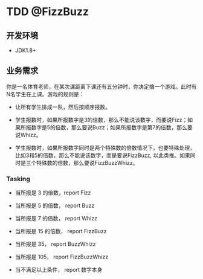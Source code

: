 # TDD @FizzBuzz


## 开发环境
 - JDK1.8+
 
## 业务需求

你是一名体育老师，在某次课距离下课还有五分钟时，你决定搞一个游戏。此时有N名学生在上课。游戏的规则是：

- 让所有学生排成一队，然后按顺序报数。

- 学生报数时，如果所报数字是3的倍数，那么不能说该数字，而要说Fizz；如果所报数字是5的倍数，那么要说Buzz；如果所报数字是第7的倍数，那么要说Whizz。

- 学生报数时，如果所报数字同时是两个特殊数的倍数情况下，也要特殊处理，比如3和5的倍数，那么不能说该数字，而是要说FizzBuzz, 以此类推。如果同时是三个特殊数的倍数，那么要说FizzBuzzWhizz。

### Tasking

- 当所报是 3 的倍数，report Fizz

- 当所报是 5 的倍数， report Buzz

- 当所报是 7 的倍数， report Whizz

- 当所报是 15 的倍数， report FizzBuzz

- 当所报是 35， report BuzzWhizz

- 当所报是 105， report FizzBuzzWhizz

- 当不满足以上条件， report 数字本身